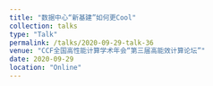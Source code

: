 ```yaml
---
title: "数据中心“新基建”如何更Cool"
collection: talks
type: "Talk"
permalink: /talks/2020-09-29-talk-36
venue: "CCF全国高性能计算学术年会“第三届高能效计算论坛”"
date: 2020-09-29
location: "Online"
---
```

